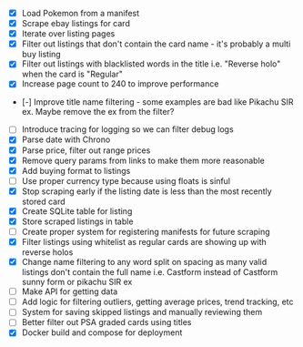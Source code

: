 - [x] Load Pokemon from a manifest
- [x] Scrape ebay listings for card
- [x] Iterate over listing pages
- [x] Filter out listings that don't contain the card name - it's probably a multi buy listing
- [x] Filter out listings with blacklisted words in the title i.e. "Reverse holo" when the card is "Regular"
- [x] Increase page count to 240 to improve performance
- [-] Improve title name filtering - some examples are bad like Pikachu SIR ex. Maybe remove the ex from the filter?
- [ ] Introduce tracing for logging so we can filter debug logs
- [x] Parse date with Chrono
- [x] Parse price, filter out range prices
- [x] Remove query params from links to make them more reasonable
- [x] Add buying format to listings
- [ ] Use proper currency type because using floats is sinful
- [x] Stop scraping early if the listing date is less than the most recently stored card
- [x] Create SQLite table for listing 
- [x] Store scraped listings in table
- [ ] Create proper system for registering manifests for future scraping
- [x] Filter listings using whitelist as regular cards are showing up with reverse holos
- [x] Change name filtering to any word split on spacing as many valid listings don't contain the full name i.e. Castform instead of Castform sunny form or pikachu SIR ex
- [ ] Make API for getting data
- [ ] Add logic for filtering outliers, getting average prices, trend tracking, etc
- [ ] System for saving skipped listings and manually reviewing them
- [ ] Better filter out PSA graded cards using titles
- [x] Docker build and compose for deployment
